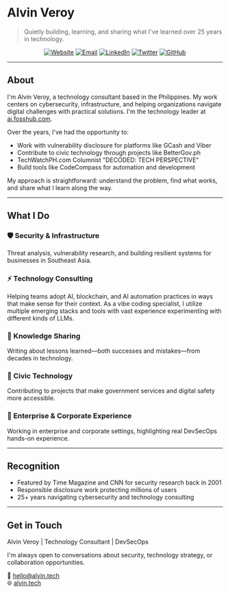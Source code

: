 # Alvin Veroy
> Quietly building, learning, and sharing what I've learned over 25 years in technology.

<div align="center">

[![Website](https://img.shields.io/badge/alvin.tech-gray?style=flat&logo=safari&logoColor=white)](https://alvin.tech)
[![Email](https://img.shields.io/badge/hello@alvin.tech-gray?style=flat&logo=gmail&logoColor=white)](mailto:hello@alvin.tech)
[![LinkedIn](https://img.shields.io/badge/LinkedIn-gray?style=flat&logo=linkedin&logoColor=white)](https://www.linkedin.com/in/alvinveroy/)
[![Twitter](https://img.shields.io/badge/@AlvinVeroy-gray?style=flat&logo=twitter&logoColor=white)](https://twitter.com/AlvinVeroy)
[![GitHub](https://img.shields.io/badge/GitHub-gray?style=flat&logo=github&logoColor=white)](https://github.com/alvinveroy)

</div>

---

## About

I'm Alvin Veroy, a technology consultant based in the Philippines. My work centers on cybersecurity, infrastructure, and helping organizations navigate digital challenges with practical solutions. I'm the technology leader at [ai.fosshub.com](https://ai.fosshub.com/about-us/).

Over the years, I've had the opportunity to:
- Work with vulnerability disclosure for platforms like GCash and Viber
- Contribute to civic technology through projects like BetterGov.ph
- TechWatchPH.com Columnist "DECODED: TECH PERSPECTIVE"
- Build tools like CodeCompass for automation and development

My approach is straightforward: understand the problem, find what works, and share what I learn along the way.

---

## What I Do

### 🛡️ Security & Infrastructure
Threat analysis, vulnerability research, and building resilient systems for businesses in Southeast Asia.

### ⚡ Technology Consulting  
Helping teams adopt AI, blockchain, and AI automation practices in ways that make sense for their context. As a vibe coding specialist, I utilize multiple emerging stacks and tools with vast experience experimenting with different kinds of LLMs.

### 💭 Knowledge Sharing
Writing about lessons learned—both successes and mistakes—from decades in technology.

### 🌱 Civic Technology
Contributing to projects that make government services and digital safety more accessible.

### 🏢 Enterprise & Corporate Experience
Working in enterprise and corporate settings, highlighting real DevSecOps hands-on experience.

---

## Recognition

- Featured by Time Magazine and CNN for security research back in 2001
- Responsible disclosure work protecting millions of users
- 25+ years navigating cybersecurity and technology consulting

---

## Get in Touch

Alvin Veroy | Technology Consultant | DevSecOps

I'm always open to conversations about security, technology strategy, or collaboration opportunities.

📧 hello@alvin.tech  
🌐 [alvin.tech](https://alvin.tech)  
